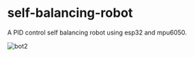 # self-balancing-robot
A PID control self balancing robot using esp32 and mpu6050.

![bot2](https://github.com/user-attachments/assets/9e0f22b0-8664-4494-93cf-0a4ba1b20ca6)

